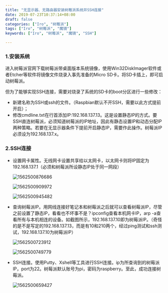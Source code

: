 ```yaml
---
title: "无显示器、无路由器安装树莓派系统并SSH连接"
date: 2019-07-23T10:37:14+08:00
draft: false
categories: ["Iro", "树莓派"]
tags: ["Iro", "树莓派", "魔镜"]
keywords: ["Iro", "树莓派", "魔镜", "SSH"]

---
```


### 1.安装系统

​		进入树莓派官网下载树莓派带桌面版本系统镜像，使用Win32DiskImager软件或者Etcher等软件将镜像文件烧录入事先准备的Micro SD卡。将SD卡插上，即可启动树莓派。

​		但为了能够实现SSH连接，需要对烧录了系统的SD卡的boot分区进行一些修改：

- 新建名称为SSH或ssh的文件。（Raspbian默认不开SSH，需要以此方式提前开启）；
- 修改cmdline.txt在行首添加IP:192.168.137.13。这是设置静态IP的方式。要SSH直连树莓派，必须知道树莓派的IP地址，因此有静态设置IP和动态分配IP两种策略。若要在无显示器条件下提前开启静态IP，需要作此操作。树莓派IP必须设为192.168.137.x。

### 2.SSH连接

- 设置网卡属性。无线网卡设置共享给以太网卡，以太网卡则将IP固定为192.168.137.1（必须和树莓派所设静态IP处于同一网段）

  ![1562500876686](C:\Users\37419\AppData\Roaming\Typora\typora-user-images\1562500876686.png)

  ![1562500909972](C:\Users\37419\AppData\Roaming\Typora\typora-user-images\1562500909972.png)

  ![1562500945482](C:\Users\37419\AppData\Roaming\Typora\typora-user-images\1562500945482.png)

- 查询树莓派IP。用网线连接好笔记本和树莓派之后就可以查看树莓派IP，尽管之前设置了静态IP，看看也不坏事不是？ipconfig查看本机网卡IP，arp -a查看所有与本机相连的设备。如截图所示，192.168.137.10即为树莓派IP。（奇怪的是不是写定的192.168.137.13，而是有10和210两个，经过ping测试和ssh测试，192.168.137.10为树莓派IP）

  ![1562500723912](C:\Users\37419\AppData\Roaming\Typora\typora-user-images\1562500723912.png)

  ![1562500749779](C:\Users\37419\AppData\Roaming\Typora\typora-user-images\1562500749779.png)

- SSH连接。使用Putty、Xshell等工具进行SSH连接。ip为所查询到的树莓派IP，port为22。树莓派默认账号为pi，密码为raspberry。至此，成功连接树莓派。

  ![1562500659427](C:\Users\37419\AppData\Roaming\Typora\typora-user-images\1562500659427.png)



























